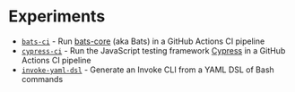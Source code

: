 # Experiments 

- [`bats-ci`](/bats-ci) - Run [bats-core](https://github.com/bats-core/bats-core) (aka Bats) in a GitHub Actions CI pipeline
- [`cypress-ci`](/cypress-ci) - Run the JavaScript testing framework [Cypress](https://www.cypress.io/) in a GitHub Actions CI pipeline
- [`invoke-yaml-dsl`](/invoke-yaml-dsl) - Generate an Invoke CLI from a YAML DSL of Bash commands
